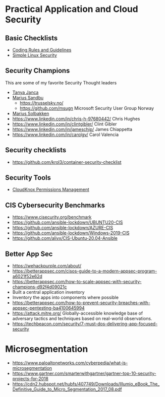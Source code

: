 # Practical Application and Cloud Security

## Basic Checklists
- [Coding Rules and Guidelines](Coding_Rules_and_Guidelines.md)
- [Simple Linux Security](Simple_Linux_Security.md)

## Security Champions
This are some of my favorite Security Thought leaders
- [Tanya Janca](https://twitter.com/shehackspurple)
- [Marius Sandbu](https://msandbu.org/about-me/)
    - https://trusselsky.no/
    - https://github.com/msugn Microsoft Security User Group Norway
- [Marius Solbakken](https://goodworkaround.com/aboutme/)
- https://www.linkedin.com/in/chris-h-97680442/ Chris Hughes
- https://www.linkedin.com/in/clintgibler/ Clint Gibler
- https://www.linkedin.com/in/jameschip/ James Chiappetta
- https://www.linkedin.com/in/carolgv/  Carol Valencia 

## Security checklists
- https://github.com/krol3/container-security-checklist


## Security Tools
- [CloudKnox Permissions Management](https://www.microsoft.com/en-us/security/business/identity-access-management/permissions-management) 

## CIS Cybersecurity Benchmarks
- https://www.cisecurity.org/benchmark
- https://github.com/ansible-lockdown/UBUNTU20-CIS
- https://github.com/ansible-lockdown/AZURE-CIS
- https://github.com/ansible-lockdown/Windows-2019-CIS
- https://github.com/alivx/CIS-Ubuntu-20.04-Ansible


## Better App Sec
- https://wehackpurple.com/about/
- https://betterappsec.com/cisos-guide-to-a-modern-appsec-program-a6021f52e62d
- https://betterappsec.com/how-to-scale-appsec-with-security-champions-d92f4d09021c
- Built a central application inventory
- Inventory the apps into components where possible
- https://betterappsec.com/how-to-prevent-security-breaches-with-appsec-pentesting-ba4100645994
- https://attack.mitre.org/ Globally-accessible knowledge base of adversary tactics and techniques based on real-world observations.
- https://techbeacon.com/security/7-must-dos-delivering-app-focused-security

# Microsegmentation
- https://www.paloaltonetworks.com/cyberpedia/what-is-microsegmentation
- https://www.gartner.com/smarterwithgartner/gartner-top-10-security-projects-for-2018
- https://cdn2.hubspot.net/hubfs/407749/Downloads/Illumio_eBook_The_Definitive_Guide_to_Micro_Segmentation_2017_08.pdf
